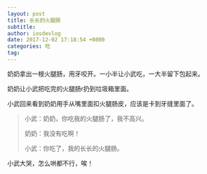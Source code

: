 ```yaml
---
layout: post
title: 长长的火腿肠
subtitle: 
author: iosdevlog
date: 2017-12-02 17:18:54 +0800
categories: 吃
tag: 
---
```


奶奶拿出一根火腿肠，用牙咬开。一小半让小武吃，一大半留下包起来。

奶奶让小武把吃完的火腿肠r扔到垃圾箱里面。

小武回来看到奶奶用手从嘴里面扣火腿肠皮，应该是卡到牙缝里面了。

> 小武：奶奶，你吃我的火腿肠了，我不高兴。
>
> 奶奶：我没有吃啊！
>
> 小武：你吃了，我的长长的火腿肠。

小武大哭，怎么哄都不行，唉！
